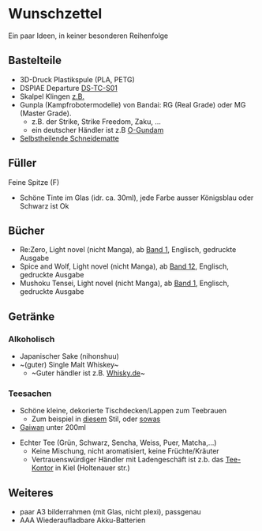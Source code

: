# Wunschzettel
Ein paar Ideen, in keiner besonderen Reihenfolge
## Bastelteile
* 3D-Druck Plastikspule (PLA, PETG)
* DSPIAE Departure [DS-TC-S01]( https://amzn.eu/d/iOA5UH0)
* Skalpel Klingen [z.B.](https://amzn.eu/d/3JnyXjI)
* Gunpla (Kampfrobotermodelle) von Bandai: RG (Real Grade) oder MG (Master Grade).
  * z.B. der Strike, Strike Freedom, Zaku, ...
  * ein deutscher Händler ist z.B [O-Gundam](https://www.o-gundam.de)
* [Selbstheilende Schneidematte](https://www.amazon.de/s?k=selbstheilende+schneidematte&crid=NINZ9DB2Y0DN&sprefix=Selbstheile%2Caps%2C122) 
## Füller
Feine Spitze (F)
* Schöne Tinte im Glas (idr. ca. 30ml), jede Farbe ausser Königsblau oder Schwarz ist Ok
## Bücher
* Re:Zero, Light novel (nicht Manga), ab [Band 1](https://amzn.eu/d/fguLadK), Englisch, gedruckte Ausgabe
* Spice and Wolf, Light novel (nicht Manga), ab [Band 12](https://amzn.eu/d/5vH6zZv), Englisch, gedruckte Ausgabe
* Mushoku Tensei, Light novel (nicht Manga), ab [Band 1](https://amzn.eu/d/eFVZdQl), Englisch, gedruckte Ausgabe
## Getränke
### Alkoholisch
* Japanischer Sake (nihonshuu)
* ~(guter) Single Malt Whiskey~
  * ~Guter händler ist z.B. [Whisky.de](https://www.whisky.de)~
### Teesachen
* Schöne kleine, dekorierte Tischdecken/Lappen zum Teebrauen
  * Zum beispiel in [diesem](https://amzn.eu/d/60aCwSb) Stil, oder [sowas](https://amzn.eu/d/atgfA4I)
* [Gaiwan](https://www.amazon.de/s?k=gaiwan&crid=18OWJ2BNBOXAI&sprefix=gaiwan%2Caps%2C157&ref=nb_sb_ss_ts-doa-p_1_6) unter 200ml
- Echter Tee (Grün, Schwarz, Sencha, Weiss, Puer, Matcha,...)
  - Keine Mischung, nicht aromatisiert, keine Früchte/Kräuter
  - Vertrauenswürdiger Händler mit Ladengeschäft ist z.b. das [Tee-Kontor](https://www.tee-kontor-kiel.de/) in Kiel (Holtenauer str.)


## Weiteres
* paar A3 bilderrahmen (mit Glas, nicht plexi), passgenau
* AAA  Wiederaufladbare Akku-Batterien
